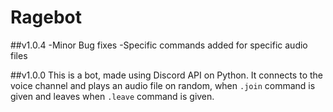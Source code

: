 # Ragebot

##v1.0.4
-Minor Bug fixes
-Specific commands added for specific audio files

##v1.0.0
This is a bot, made using Discord API on Python. It connects to the voice channel and plays an audio file on random, when `.join` command is given and leaves when `.leave` command is given.
